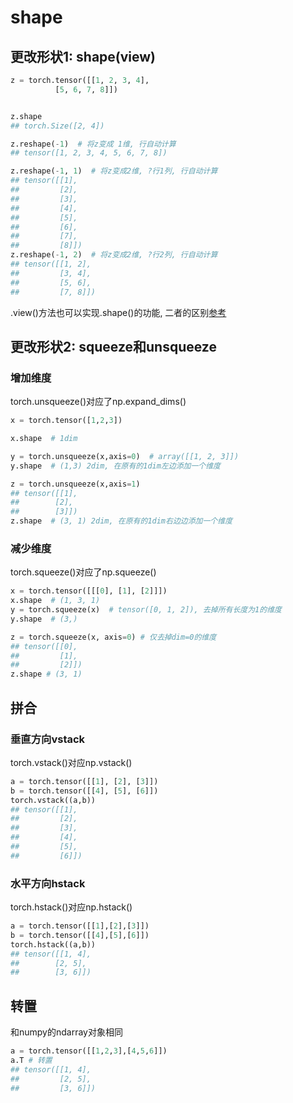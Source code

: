 # shape


## 更改形状1: shape(view)

```python
z = torch.tensor([[1, 2, 3, 4],
          [5, 6, 7, 8]])


z.shape
## torch.Size([2, 4])

z.reshape(-1)  # 将z变成 1维, 行自动计算
## tensor([1, 2, 3, 4, 5, 6, 7, 8])

z.reshape(-1, 1)  # 将z变成2维, ?行1列, 行自动计算
## tensor([[1],
##         [2],
##         [3],
##         [4],
##         [5],
##         [6],
##         [7],
##         [8]])
z.reshape(-1, 2)  # 将z变成2维, ?行2列, 行自动计算
## tensor([[1, 2],
##         [3, 4],
##         [5, 6],
##         [7, 8]])

```

.view()方法也可以实现.shape()的功能, 二者的区别[参考](https://blog.csdn.net/Flag_ing/article/details/109129752)



## 更改形状2: squeeze和unsqueeze

### 增加维度
torch.unsqueeze()对应了np.expand_dims()
```python
x = torch.tensor([1,2,3])

x.shape  # 1dim

y = torch.unsqueeze(x,axis=0)  # array([[1, 2, 3]])
y.shape  # (1,3) 2dim, 在原有的1dim左边添加一个维度

z = torch.unsqueeze(x,axis=1)
## tensor([[1],
##        [2],
##        [3]])
z.shape  # (3, 1) 2dim, 在原有的1dim右边边添加一个维度

```

### 减少维度

torch.squeeze()对应了np.squeeze()
```python
x = torch.tensor([[[0], [1], [2]]])
x.shape  # (1, 3, 1)
y = torch.squeeze(x)  # tensor([0, 1, 2]), 去掉所有长度为1的维度
y.shape  # (3,)

z = torch.squeeze(x, axis=0) # 仅去掉dim=0的维度
## tensor([[0],
##         [1],
##         [2]])
z.shape # (3, 1)
```


## 拼合

### 垂直方向vstack

torch.vstack()对应np.vstack()
```python
a = torch.tensor([[1], [2], [3]])
b = torch.tensor([[4], [5], [6]])
torch.vstack((a,b))
## tensor([[1],
##         [2],
##         [3],
##         [4],
##         [5],
##         [6]])

```

### 水平方向hstack
torch.hstack()对应np.hstack()
```python
a = torch.tensor([[1],[2],[3]])
b = torch.tensor([[4],[5],[6]])
torch.hstack((a,b))
## tensor([[1, 4],
##        [2, 5],
##        [3, 6]])
```


## 转置
和numpy的ndarray对象相同
```python
a = torch.tensor([[1,2,3],[4,5,6]])
a.T # 转置
## tensor([[1, 4],
##         [2, 5],
##         [3, 6]])
```